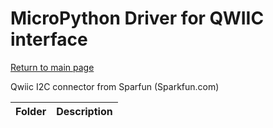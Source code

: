 # MicroPython Driver for QWIIC interface
[Return to main page](../readme_ENG.md)

Qwiic I2C connector from Sparfun (Sparkfun.com)

<table>
<thead>
  <th>Folder</th><th>Description</th>
</thead>
<tbody>
</tbody>
</table>
